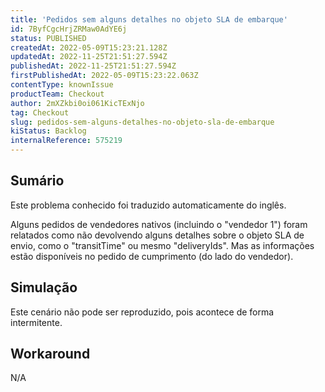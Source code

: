 ```yaml
---
title: 'Pedidos sem alguns detalhes no objeto SLA de embarque'
id: 7ByfCgcHrjZRMaw0AdYE6j
status: PUBLISHED
createdAt: 2022-05-09T15:23:21.128Z
updatedAt: 2022-11-25T21:51:27.594Z
publishedAt: 2022-11-25T21:51:27.594Z
firstPublishedAt: 2022-05-09T15:23:22.063Z
contentType: knownIssue
productTeam: Checkout
author: 2mXZkbi0oi061KicTExNjo
tag: Checkout
slug: pedidos-sem-alguns-detalhes-no-objeto-sla-de-embarque
kiStatus: Backlog
internalReference: 575219
---
```


## Sumário

<div class="alert alert-info">
  <p>Este problema conhecido foi traduzido automaticamente do inglês.</p>
</div>


Alguns pedidos de vendedores nativos (incluindo o "vendedor 1") foram relatados como não devolvendo alguns detalhes sobre o objeto SLA de envio, como o "transitTime" ou mesmo "deliveryIds". Mas as informações estão disponíveis no pedido de cumprimento (do lado do vendedor).



## Simulação


Este cenário não pode ser reproduzido, pois acontece de forma intermitente.



## Workaround


N/A

